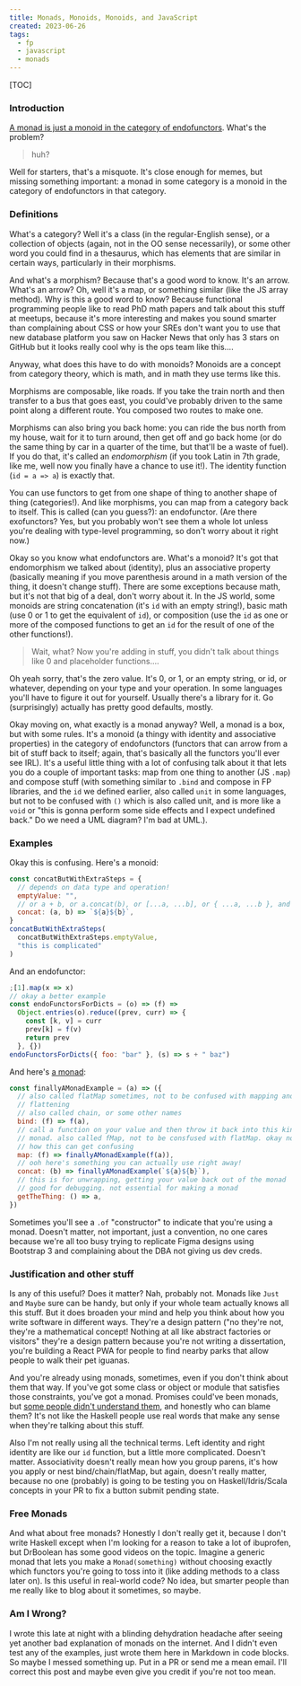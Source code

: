 ```yaml
---
title: Monads, Monoids, Monoids, and JavaScript
created: 2023-06-26
tags:
  - fp
  - javascript
  - monads
---
```

[TOC]

### Introduction

[A monad is just a monoid in the category of endofunctors](https://books.google.com/books?id=MXboNPdTv7QC&pg=PA138&printsec=frontcover&dq=%22monoid+in+the+category+of+endofunctors%22+mac+lane&newbks=0&hl=en&ovdme=1&ov2=1&ovso=1#v=onepage&q=%22monoid%20in%20the%20category%20of%20endofunctors%22%20mac%20lane&f=false). What's the problem?

> huh?

Well for starters, that's a misquote. It's close enough for memes, but missing
something important: a monad in some category is a monoid in the category of
endofunctors in that category.

### Definitions

What's a category? Well it's a class (in the regular-English sense), or a
collection of objects (again, not in the OO sense necessarily), or some other
word you could find in a thesaurus, which has elements that are similar in
certain ways, particularly in their morphisms.

And what's a morphism? Because that's a good word to know. It's an arrow. What's
an arrow? Oh, well it's a map, or something similar (like the JS array method).
Why is this a good word to know? Because functional programming people like to
read PhD math papers and talk about this stuff at meetups, because it's more
interesting and makes you sound smarter than complaining about CSS or how your
SREs don't want you to use that new database platform you saw on Hacker News
that only has 3 stars on GitHub but it looks really cool why is the ops team
like this....

Anyway, what does this have to do with monoids? Monoids are a concept from
category theory, which is math, and in math they use terms like this.

Morphisms are composable, like roads. If you take the train north and then
transfer to a bus that goes east, you could've probably driven to the same point
along a different route. You composed two routes to make one.

Morphisms can also bring you back home: you can ride the bus north from my
house, wait for it to turn around, then get off and go back home (or do the same
thing by car in a quarter of the time, but that'll be a waste of fuel). If you
do that, it's called an _endomorphism_ (if you took Latin in 7th grade, like me,
well now you finally have a chance to use it!). The identity function
(`id = a => a`) is exactly that.

You can use functors to get from one shape of thing to another shape of thing
(categories!). And like morphisms, you can map from a category back to itself.
This is called (can you guess?): an endofunctor. (Are there exofunctors? Yes,
but you probably won't see them a whole lot unless you're dealing with
type-level programming, so don't worry about it right now.)

Okay so you know what endofunctors are. What's a monoid? It's got that
endomorphism we talked about (identity), plus an associative property (basically
meaning if you move parenthesis around in a math version of the thing, it
doesn't change stuff). There are some exceptions because math, but it's not that
big of a deal, don't worry about it. In the JS world, some monoids are string
concatenation (it's `id` with an empty string!), basic math (use 0 or 1 to get
the equivalent of `id`), or composition (use the `id` as one or more of the
composed functions to get an `id` for the result of one of the other
functions!).

> Wait, what? Now you're adding in stuff, you didn't talk about things like 0
> and placeholder functions....

Oh yeah sorry, that's the zero value. It's 0, or 1, or an empty string, or id,
or whatever, depending on your type and your operation. In some languages you'll
have to figure it out for yourself. Usually there's a library for it. Go
(surprisingly) actually has pretty good defaults, mostly.

Okay moving on, what exactly is a monad anyway? Well, a monad is a box, but with
some rules. It's a monoid (a thingy with identity and associative properties) in
the category of endofunctors (functors that can arrow from a bit of stuff back
to itself; again, that's basically all the functors you'll ever see IRL). It's a
useful little thing with a lot of confusing talk about it that lets you do a
couple of important tasks: map from one thing to another (JS `.map`) and compose
stuff (with something similar to `.bind` and compose in FP libraries, and the
`id` we defined earlier, also called `unit` in some languages, but not to be
confused with `()` which is also called unit, and is more like a `void` or "this
is gonna perform some side effects and I expect undefined back." Do we need a
UML diagram? I'm bad at UML.).

### Examples

Okay this is confusing. Here's a monoid:

```javascript
const concatButWithExtraSteps = {
  // depends on data type and operation!
  emptyValue: "",
  // or a + b, or a.concat(b), or [...a, ...b], or { ...a, ...b }, and so on
  concat: (a, b) => `${a}${b}`,
}
concatButWithExtraSteps(
  concatButWithExtraSteps.emptyValue,
  "this is complicated"
)
```

And an endofunctor:

```javascript
;[1].map(x => x)
// okay a better example
const endoFunctorsForDicts = (o) => (f) =>
  Object.entries(o).reduce((prev, curr) => {
    const [k, v] = curr
    prev[k] = f(v)
    return prev
  }, {})
endoFunctorsForDicts({ foo: "bar" }, (s) => s + " baz")
```

And here's [a monad](https://kjaer.io/a-monad-is-not-a-burrito/):

```javascript
const finallyAMonadExample = (a) => ({
  // also called flatMap sometimes, not to be confused with mapping and
  // flattening
  // also called chain, or some other names
  bind: (f) => f(a),
  // call a function on your value and then throw it back into this kind of
  // monad. also called fMap, not to be consfused with flatMap. okay now i see
  // how this can get confusing
  map: (f) => finallyAMonadExample(f(a)),
  // ooh here's something you can actually use right away!
  concat: (b) => finallyAMonadExample(`${a}${b}`),
  // this is for unwrapping, getting your value back out of the monad
  // good for debugging. not essential for making a monad
  getTheThing: () => a,
})
```

Sometimes you'll see a `.of` "constructor" to indicate that you're using a
monad. Doesn't matter, not important, just a convention, no one cares because
we're all too busy trying to replicate Figma designs using Bootstrap 3 and
complaining about the DBA not giving us dev creds.

### Justification and other stuff

Is any of this useful? Does it matter? Nah, probably not. Monads like `Just` and
`Maybe` sure can be handy, but only if your whole team actually knows all this
stuff. But it does broaden your mind and help you think about how you write
software in different ways. They're a design pattern ("no they're not, they're a
mathematical concept! Nothing at all like abstract factories or visitors"
they're a design pattern because you're not writing a dissertation, you're
building a React PWA for people to find nearby parks that allow people to walk
their pet iguanas.

And you're already using monads, sometimes, even if you don't think about them
that way. If you've got some class or object or module that satisfies those
constraints, you've got a monad. Promises could've been monads, but
[some people didn't understand them](https://github.com/promises-aplus/promises-spec/issues/94),
and honestly who can blame them? It's not like the Haskell people use real words
that make any sense when they're talking about this stuff.

Also I'm not really using all the technical terms. Left identity and right
identity are like our `id` function, but a little more complicated. Doesn't
matter. Associativity doesn't really mean how you group parens, it's how you
apply or nest bind/chain/flatMap, but again, doesn't really matter, because no
one (probably) is going to be testing you on Haskell/Idris/Scala concepts in
your PR to fix a button submit pending state.

### Free Monads

And what about free monads? Honestly I don't really get it, because I don't
write Haskell except when I'm looking for a reason to take a lot of ibuprofen,
but DrBoolean has some good videos on the topic. Imagine a generic monad that
lets you make a `Monad(something)` without choosing exactly which functors
you're going to toss into it (like adding methods to a class later on). Is this
useful in real-world code? No idea, but smarter people than me really like to
blog about it sometimes, so maybe.

### Am I Wrong?

I wrote this late at night with a blinding dehydration headache after seeing yet
another bad explanation of monads on the internet. And I didn't even test any of
the examples, just wrote them here in Markdown in code blocks. So maybe I messed
something up. Put in a PR or send me a mean email. I'll correct this post and
maybe even give you credit if you're not too mean. 
